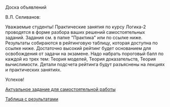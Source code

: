 Доска объявлений 

В.Л. Селиванов:

Уважаемые студенты! Практические занятия по курсу Логика-2 проводятся в форме разбора ваших решений самостоятельных заданий. Задания см. в папке "Практика" или по ссылке ниже. Результаты собираются в рейтинговую таблицу, которая доступна по ссылке ниже. Достаточно высокий рейтинг будет основанием для освобождения от задачи на экзамене. Надо набрать пороговый балл по каждой из трех тем: Теория моделей, Теория доказательств, Теория вычислимости. Детали подсчета рейтинга будут разъяснены на лекциях и практических занятиях.

Успехов!

  
[Актуальное задание для самостоятельной работы](https://docs.yandex.ru/docs/view?url=ya-disk%3A%2F%2F%2Fdisk%2FLogic2-2023%2Ftask13.pdf&name=task13.pdf&uid=1130000047699803&nosw=1)

[Таблица с результатами](https://docs.google.com/spreadsheets/d/1lFhXN9fnKVaCrpkn_cbazBjXst2tADpxd5OLtcbYzUo/edit?gid=0#gid=0)



